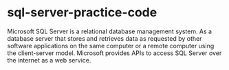 # sql-server-practice-code
Microsoft SQL Server is a relational database management system. As a database server that stores and retrieves data as requested by other software applications on the same computer or a remote computer using the client-server model. Microsoft provides APIs to access SQL Server over the internet as a web service.
